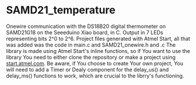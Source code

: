 # SAMD21_temperature
 Onewire communication with the DS18B20 digital thermometer on SAMD21G18 on the Seeeduino Xiao board, in C. Output in 7 LEDs representing bits 2^0 to 2^6.
 Project files generated with Atmel Start, all that was added was the code in main.c and SAMD21_onewire.h and .c
 The library is made using Atmel Start's inline functions, so if You want to use the library You need to either clone the repository or make a project using [start.atmel.com](start.atmel.com). Be aware, if You choose to create Your own project, You will need to add a Timer or Dealy component for the delay_us() and delay_ms() functions to work, which are crucial to the librry's functioning.
